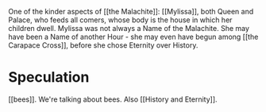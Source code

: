 One of the kinder aspects of [[the Malachite]]: [[Mylissa]], both Queen and Palace, who feeds all comers, whose body is the house in which her children dwell. Mylissa was not always a Name of the Malachite. She may have been a Name of another Hour - she may even have begun among [[the Carapace Cross]], before she chose Eternity over History.

# Speculation
[[bees]]. We're talking about bees. Also [[History and Eternity]].